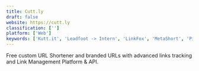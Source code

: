 ```yaml
---
title: Cutt.ly
draft: false 
website: https://cutt.ly
classification: ['']
platform: ['Web']
keywords: ['Kutt.it', 'Leadfoot -> Intern', 'LinkFox', 'MetaShort', 'PixelMe', 'Rebrandly', 'RevealURL', 'Short Menu', 'Short.cm', 'ShrtFly', 'TinyURL', 'Trim', 'UX9', 'YOURLS', 'chl.li URL shortener', 'is.gd', 'linkmoji', 'shorturl.is', 'webdriver-sync']
---
```

Free custom URL Shortener and branded URLs with advanced links tracking and Link Management Platform & API.